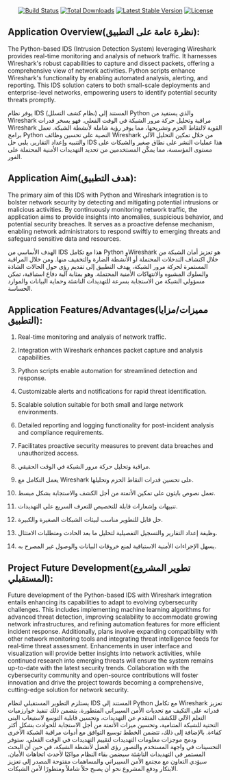 <p align="center">
<a href="https://travis-ci.org/laravel/framework"><img src="https://travis-ci.org/laravel/framework.svg" alt="Build Status"></a>
<a href="https://packagist.org/packages/laravel/framework"><img src="https://img.shields.io/packagist/dt/laravel/framework" alt="Total Downloads"></a>
<a href="https://packagist.org/packages/laravel/framework"><img src="https://img.shields.io/packagist/v/laravel/framework" alt="Latest Stable Version"></a>
<a href="https://packagist.org/packages/laravel/framework"><img src="https://img.shields.io/packagist/l/laravel/framework" alt="License"></a>
</p>

## Application Overview(نظرة عامة على التطبيق):


The Python-based IDS (Intrusion Detection System) leveraging Wireshark provides real-time monitoring and analysis of network traffic. It harnesses Wireshark's robust capabilities to capture and dissect packets, offering a comprehensive view of network activities. Python scripts enhance Wireshark's functionality by enabling automated analysis, alerting, and reporting. This IDS solution caters to both small-scale deployments and enterprise-level networks, empowering users to identify potential security threats promptly.

يوفر نظام IDS (نظام كشف التسلل) المستند إلى Python والذي يستفيد من Wireshark مراقبة وتحليل حركة مرور الشبكة في الوقت الفعلي. فهو يسخر قدرات Wireshark القوية لالتقاط الحزم وتشريحها، مما يوفر رؤية شاملة لأنشطة الشبكة. تعمل برامج Python النصية على تحسين وظائف Wireshark من خلال تمكين التحليل الآلي والتنبيه وإعداد التقارير. يلبي حل IDS هذا عمليات النشر على نطاق صغير والشبكات على مستوى المؤسسة، مما يمكّن المستخدمين من تحديد التهديدات الأمنية المحتملة على الفور.


## Application Aim(هدف التطبيق):

The primary aim of this IDS with Python and Wireshark integration is to bolster network security by detecting and mitigating potential intrusions or malicious activities. By continuously monitoring network traffic, the application aims to provide insights into anomalies, suspicious behavior, and potential security breaches. It serves as a proactive defense mechanism, enabling network administrators to respond swiftly to emerging threats and safeguard sensitive data and resources.

الهدف الأساسي من IDS هذا مع تكامل Python وWireshark هو تعزيز أمان الشبكة من خلال اكتشاف التدخلات المحتملة أو الأنشطة الضارة والتخفيف منها. ومن خلال المراقبة المستمرة لحركة مرور الشبكة، يهدف التطبيق إلى تقديم رؤى حول الحالات الشاذة والسلوك المشبوه والانتهاكات الأمنية المحتملة. وهو بمثابة آلية دفاع استباقية، تمكن مسؤولي الشبكة من الاستجابة بسرعة للتهديدات الناشئة وحماية البيانات والموارد الحساسة.

## Application Features/Advantages(مميزات/مزايا التطبيق):

1. Real-time monitoring and analysis of network traffic.
2. Integration with Wireshark enhances packet capture and analysis capabilities.
3. Python scripts enable automation for streamlined detection and response.
4. Customizable alerts and notifications for rapid threat identification.
5. Scalable solution suitable for both small and large network environments.
6. Detailed reporting and logging functionality for post-incident analysis and compliance requirements.
7. Facilitates proactive security measures to prevent data breaches and unauthorized access.

1. مراقبة وتحليل حركة مرور الشبكة في الوقت الحقيقي.
2. يعمل التكامل مع Wireshark على تحسين قدرات التقاط الحزم وتحليلها.
3. تعمل نصوص بايثون على تمكين الأتمتة من أجل الكشف والاستجابة بشكل مبسط.
4. تنبيهات وإشعارات قابلة للتخصيص للتعرف السريع على التهديدات.
5. حل قابل للتطوير مناسب لبيئات الشبكات الصغيرة والكبيرة.
6. وظيفة إعداد التقارير والتسجيل التفصيلية لتحليل ما بعد الحادث ومتطلبات الامتثال.
7. يسهل الإجراءات الأمنية الاستباقية لمنع خروقات البيانات والوصول غير المصرح به.

## Project Future Development(تطوير المشروع المستقبلي):

Future development of the Python-based IDS with Wireshark integration entails enhancing its capabilities to adapt to evolving cybersecurity challenges. This includes implementing machine learning algorithms for advanced threat detection, improving scalability to accommodate growing network infrastructures, and refining automation features for more efficient incident response. Additionally, plans involve expanding compatibility with other network monitoring tools and integrating threat intelligence feeds for real-time threat assessment. Enhancements in user interface and visualization will provide better insights into network activities, while continued research into emerging threats will ensure the system remains up-to-date with the latest security trends. Collaboration with the cybersecurity community and open-source contributions will foster innovation and drive the project towards becoming a comprehensive, cutting-edge solution for network security.

يستلزم التطوير المستقبلي لنظام IDS المستند إلى Python مع تكامل Wireshark تعزيز قدراته على التكيف مع تحديات الأمن السيبراني المتطورة. يتضمن ذلك تنفيذ خوارزميات التعلم الآلي للكشف المتقدم عن التهديدات، وتحسين قابلية التوسع لاستيعاب البنى التحتية للشبكة المتنامية، وتحسين ميزات الأتمتة من أجل الاستجابة للحوادث بشكل أكثر كفاءة. بالإضافة إلى ذلك، تتضمن الخطط توسيع التوافق مع أدوات مراقبة الشبكة الأخرى ودمج موجزات معلومات التهديدات لتقييم التهديدات في الوقت الفعلي. ستوفر التحسينات في واجهة المستخدم والتصور رؤى أفضل لأنشطة الشبكة، في حين أن البحث المستمر في التهديدات الناشئة سيضمن بقاء النظام مواكبًا لأحدث اتجاهات الأمان. سيؤدي التعاون مع مجتمع الأمن السيبراني والمساهمات مفتوحة المصدر إلى تعزيز الابتكار ودفع المشروع نحو أن يصبح حلاً شاملاً ومتطورًا لأمن الشبكات.